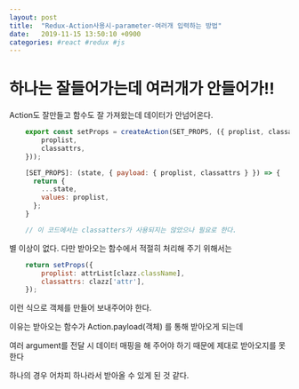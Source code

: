 ```yaml
---
layout: post
title:  "Redux-Action사용시-parameter-여러개 입력하는 방법"
date:   2019-11-15 13:50:10 +0900
categories: #react #redux #js
---
```


# 하나는 잘들어가는데 여러개가 안들어가!!

Action도 잘만들고 함수도 잘 가져왔는데 데이터가 안넘어온다.
~~~js
    export const setProps = createAction(SET_PROPS, ({ proplist, classattrs }) => ({
        proplist,
        classattrs,
    }));

    [SET_PROPS]: (state, { payload: { proplist, classattrs } }) => {
      return {
        ...state,
        values: proplist,
      };
    }

    // 이 코드에서는 classatters가 사용되지는 않았으나 필요로 한다.
~~~

별 이상이 없다. 다만 받아오는 함수에서 적절히 처리해 주기 위해서는 

~~~js
    return setProps({
        proplist: attrList[clazz.className],
        classattrs: clazz['attr'],
    });
~~~

이런 식으로 객체를 만들어 보내주어야 한다. 

이유는 받아오는 함수가 Action.payload(객체) 를 통해 받아오게 되는데

여러 argument를 전달 시 데이터 매핑을 해 주어야 하기 때문에 제대로 받아오지를 못한다

하나의 경우 어차피 하나라서 받아올 수 있게 된 것 같다.
